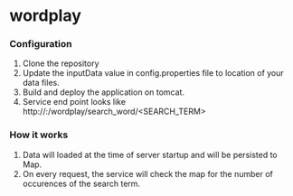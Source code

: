 # wordplay

### Configuration

1. Clone the repository
2. Update the inputData value in config.properties file to location of your data files.
3. Build and deploy the application on tomcat.
4. Service end point looks like http://<HOST>:<PORT>/wordplay/search_word/<SEARCH_TERM>

### How it works

1. Data will loaded at the time of server startup and will be persisted to Map.
2. On every request, the service will check the map for the number of occurences of the search term.
